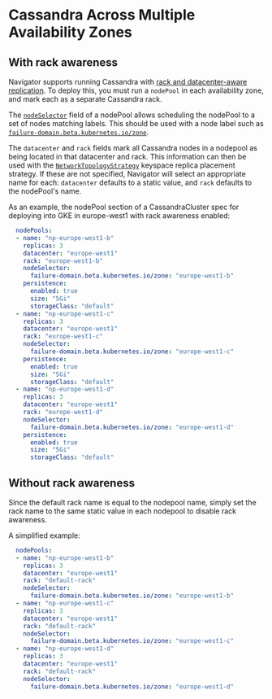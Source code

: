 Cassandra Across Multiple Availability Zones
============================================

With rack awareness
-------------------

Navigator supports running Cassandra with
[rack and datacenter-aware replication](https://docs.datastax.com/en/cassandra/latest/cassandra/architecture/archDataDistributeReplication.html).
To deploy this, you must run a `nodePool` in each availability zone, and mark each as a separate Cassandra rack.

The
[`nodeSelector`](https://kubernetes.io/docs/concepts/configuration/assign-pod-node/#nodeselector)
field of a nodePool allows scheduling the nodePool to a set of nodes matching labels.
This should be used with a node label such as
[`failure-domain.beta.kubernetes.io/zone`](https://kubernetes.io/docs/reference/labels-annotations-taints/#failure-domainbetakubernetesiozone).

The `datacenter` and `rack` fields mark all Cassandra nodes in a nodepool as being located in that datacenter and rack.
This information can then be used with the
[`NetworkTopologyStrategy`](http://cassandra.apache.org/doc/latest/architecture/dynamo.html#network-topology-strategy)
keyspace replica placement strategy.
If these are not specified, Navigator will select an appropriate name for each: `datacenter` defaults to a static value, and `rack` defaults to the nodePool's name.

As an example, the nodePool section of a CassandraCluster spec for deploying into GKE in europe-west1 with rack awareness enabled:

```yaml
  nodePools:
  - name: "np-europe-west1-b"
    replicas: 3
    datacenter: "europe-west1"
    rack: "europe-west1-b"
    nodeSelector:
      failure-domain.beta.kubernetes.io/zone: "europe-west1-b"
    persistence:
      enabled: true
      size: "5Gi"
      storageClass: "default"
  - name: "np-europe-west1-c"
    replicas: 3
    datacenter: "europe-west1"
    rack: "europe-west1-c"
    nodeSelector:
      failure-domain.beta.kubernetes.io/zone: "europe-west1-c"
    persistence:
      enabled: true
      size: "5Gi"
      storageClass: "default"
  - name: "np-europe-west1-d"
    replicas: 3
    datacenter: "europe-west1"
    rack: "europe-west1-d"
    nodeSelector:
      failure-domain.beta.kubernetes.io/zone: "europe-west1-d"
    persistence:
      enabled: true
      size: "5Gi"
      storageClass: "default"
```

Without rack awareness
----------------------

Since the default rack name is equal to the nodepool name,
simply set the rack name to the same static value in each nodepool to disable rack awareness.

A simplified example:

```yaml
  nodePools:
  - name: "np-europe-west1-b"
    replicas: 3
    datacenter: "europe-west1"
    rack: "default-rack"
    nodeSelector:
      failure-domain.beta.kubernetes.io/zone: "europe-west1-b"
  - name: "np-europe-west1-c"
    replicas: 3
    datacenter: "europe-west1"
    rack: "default-rack"
    nodeSelector:
      failure-domain.beta.kubernetes.io/zone: "europe-west1-c"
  - name: "np-europe-west1-d"
    replicas: 3
    datacenter: "europe-west1"
    rack: "default-rack"
    nodeSelector:
      failure-domain.beta.kubernetes.io/zone: "europe-west1-d"
```
